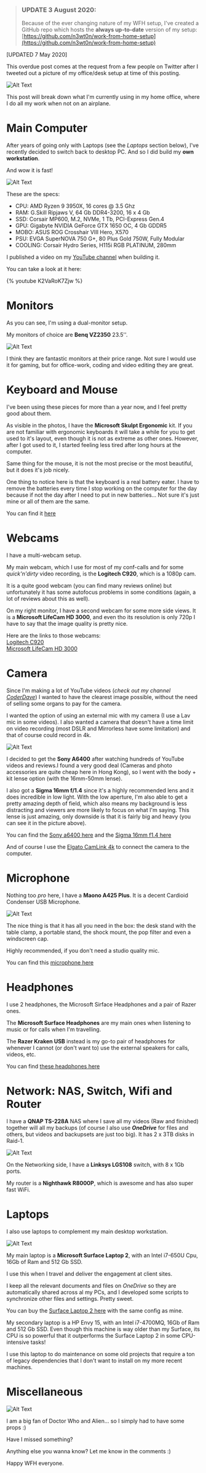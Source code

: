 > ### UPDATE 3 August 2020:  
> Because of the ever changing nature of my WFH setup, I've created a GitHub repo which hosts the __always up-to-date__ version of my setup: [https://github.com/n3wt0n/work-from-home-setup](https://github.com/n3wt0n/work-from-home-setup)

[UPDATED 7 May 2020]

This overdue post comes at the request from a few people on Twitter after I tweeted out a picture of my office/desk setup at time of this posting.

![Alt Text](https://dev-to-uploads.s3.amazonaws.com/i/uie7f030i6zdeo3idthm.jpg)

This post will break down what I'm currently using in my home office, where I do all my work when not on an airplane.

# Main Computer

After years of going only with Laptops (see the _Laptops_ section below), I've recently decided to switch back to desktop PC. And so I did build my __own workstation__.

And wow it is fast!

![Alt Text](https://dev-to-uploads.s3.amazonaws.com/i/bv873hq1uhlmwtnbmugo.jpg)

These are the specs:

- CPU: AMD Ryzen 9 3950X, 16 cores @ 3.5 Ghz
- RAM: G.Skill Ripjaws V, 64 Gb DDR4-3200, 16 x 4 Gb
- SSD: Corsair MP600, M.2, NVMe, 1 Tb, PCI-Express Gen.4
- GPU: Gigabyte NVIDIA GeForce GTX 1650 OC, 4 Gb GDDR5
- MOBO: ASUS ROG Crosshair VIII Hero, X570
- PSU: EVGA SuperNOVA 750 G+, 80 Plus Gold 750W, Fully Modular
- COOLING: Corsair Hydro Series, H115i RGB PLATINUM, 280mm

I published a video on my [YouTube channel](https://www.youtube.com/CoderDave) when building it.

You can take a look at it here:

{% youtube K2VaRoK7Zjw %}

# Monitors

As you can see, I'm using a dual-monitor setup.

My monitors of choice are __Benq VZ2350__ 23.5''.

![Alt Text](https://dev-to-uploads.s3.amazonaws.com/i/zwu38ozn6p71sw5osw6k.jpg)

I think they are fantastic monitors at their price range. Not sure I would use it for gaming, but for office-work, coding and video editing they are great.

# Keyboard and Mouse

I've been using these pieces for more than a year now, and I feel pretty good about them.

As visible in the photos, I have the __Microsoft Skulpt Ergonomic__ kit. 
If you are not familiar with ergonomic keyboards it will take a while for you to get used to it's layout, even though it is not as extreme as other ones. However, after I got used to it, I started feeling less tired after long hours at the computer.

Same thing for the mouse, it is not the most precise or the most beautiful, but it does it's job nicely.

One thing to notice here is that the keyboard is a real battery eater. I have to remove the batteries every time I stop working on the computer for the day because if not the day after I need to put in new batteries... Not sure it's just mine or all of them are the same.

You can find it [here](https://amzn.to/2YGfrDC)

# Webcams

I have a multi-webcam setup.

My main webcam, which I use for most of my conf-calls and for some _quick'n'dirty_ video recording, is the __Logitech C920__, which is a 1080p cam.

It is a quite good webcam (you can find many reviews online) but unfortunately it has some autofocus problems in some conditions (again, a lot of reviews about this as well).

On my right monitor, I have a second webcam for some more side views. It is a __Microsoft LifeCam HD 3000__, and even tho its resolution is only 720p I have to say that the image quality is pretty nice.

Here are the links to those webcams:  
[Logitech C920](https://amzn.to/2ziX24S)  
[Microsoft LifeCam HD 3000](https://amzn.to/2WbXPxu)

# Camera

Since I'm making a lot of YouTube videos (_check out my channel [CoderDave](https://www.youtube.com/CoderDave)_) I wanted to have the clearest image possible, without the need of selling some organs to pay for the camera.

I wanted the option of using an external mic with my camera (I use a Lav mic in some videos). I also wanted a camera that doesn't have a time limit on video recording (most DSLR and Mirrorless have some limitation) and that of course could record in 4k.

![Alt Text](https://dev-to-uploads.s3.amazonaws.com/i/qa620diwregd618xk8ui.jpg)

I decided to get the __Sony A6400__ after watching hundreds of YouTube videos and reviews.I found a very good deal (Cameras and photo accessories are quite cheap here in Hong Kong), so I went with the body + kit lense option (with the 16mm-50mm lense).

I also got a __Sigma 16mm f/1.4__ since it's a highly recommended lens and it does incredible in low light. With the low aperture, I'm also able to get a pretty amazing depth of field, which also means my background is less distracting and viewers are more likely to focus on what I'm saying. This lense is just amazing, only downside is that it is fairly big and heavy (you can see it in the picture above).

You can find the [Sony a6400 here](https://amzn.to/35FMGYU ) and the [Sigma 16mm f1.4 here](https://amzn.to/2L5NDAi)

And of course I use the [Elgato CamLink 4k](https://amzn.to/3dhQhz4) to connect the camera to the computer.

# Microphone

Nothing too _pro_ here, I have a __Maono A425 Plus__. It is a decent Cardioid Condenser USB Microphone.

![Alt Text](https://dev-to-uploads.s3.amazonaws.com/i/jp3yl514swjshrweqjoe.jpg)

The nice thing is that it has all you need in the box: the desk stand with the table clamp, a portable stand, the shock mount, the pop filter and even a windscreen cap.

Highly recommended, if you don't need a studio quality mic.

You can find this [microphone here](https://amzn.to/35C1nMV)

# Headphones

I use 2 headphones, the Microsoft Sirface Headphones and a pair of Razer ones.

The __Microsoft Surface Headphones__ are my main ones when listening to music or for calls when I'm travelling.

The __Razer Kraken USB__ instead is my go-to pair of headphones for whenever I cannot (or don't want to) use the external speakers for calls, videos, etc.

You can find [these headphones here](https://amzn.to/2L8Fefy)

# Network: NAS, Switch, Wifi and Router

I have a __QNAP TS-228A__ NAS where I save all my videos (Raw and finished) together will all my backups (of course I also use ___OneDrive___ for files and others, but videos and backupsets are just too big).
It has 2 x 3TB disks in Raid-1.

![Alt Text](https://dev-to-uploads.s3.amazonaws.com/i/ixhye4f5oe36ay0n4i0r.jpg)

On the Networking side, I have a __Linksys LGS108__ switch, with 8 x 1Gb ports.

My router is a __Nighthawk R8000P__, which is awesome and has also super fast WiFi.

# Laptops

I also use laptops to complement my main desktop workstation.

![Alt Text](https://dev-to-uploads.s3.amazonaws.com/i/rsvvg1zgn8syl7pcsmrv.jpg)

My main laptop is a __Microsoft Surface Laptop 2__, with an Intel i7-650U Cpu, 16Gb of Ram and 512 Gb SSD.

I use this when I travel and deliver the engagement at client sites.

I keep all the relevant documents and files on _OneDrive_ so they are automatically shared across al my PCs, and I developed some scripts to synchronize other files and settings. Pretty sweet.

You can buy the [Surface Laptop 2 here](https://amzn.to/2WbHGbK) with the same config as mine.

My secondary laptop is a HP Envy 15, with an Intel i7-4700MQ, 16Gb of Ram and 512 Gb SSD. Even though this machine is way older than my Surface, its CPU is so powerful that it outperforms the Surface Laptop 2 in some CPU-intensive tasks!

I use this laptop to do maintenance on some old projects that require a ton of legacy dependencies that I don't want to install on my more recent machines.

# Miscellaneous

![Alt Text](https://dev-to-uploads.s3.amazonaws.com/i/4aizvvi5ywvil9awmy71.jpg)

I am a big fan of Doctor Who and Alien... so I simply had to have some props :)

Have I missed something?

Anything else you wanna know? Let me know in the comments :)

Happy WFH everyone.
